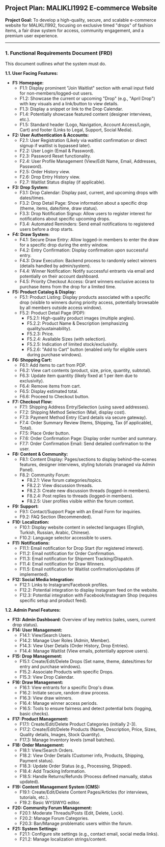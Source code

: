 ## Project Plan: MALIKLI1992 E-commerce Website

**Project Goal:** To develop a high-quality, secure, and scalable e-commerce website for MALIKLI1992, focusing on exclusive timed "drops" of fashion items, a fair draw system for access, community engagement, and a premium user experience.

---

### 1. Functional Requirements Document (FRD)

This document outlines *what* the system must do.

**1.1. User Facing Features:**

*   **F1: Homepage:**
    *   F1.1: Display prominent "Join Waitlist" section with email input field for non-members/logged-out users.
    *   F1.2: Showcase the current or upcoming "Drop" (e.g., "April Drop") with key visuals and a link/button to view details.
    *   F1.3: Display a snippet or link to the Drop Calendar.
    *   F1.4: Potentially showcase featured content (designer interviews, etc.).
    *   F1.5: Standard header (Logo, Navigation, Account Access/Login, Cart) and footer (Links to Legal, Support, Social Media).
*   **F2: User Authentication & Accounts:**
    *   F2.1: User Registration (Likely via waitlist confirmation or direct signup if waitlist is bypassed later).
    *   F2.2: User Login (Email & Password).
    *   F2.3: Password Reset functionality.
    *   F2.4: User Profile Management (View/Edit Name, Email, Addresses, Password).
    *   F2.5: Order History view.
    *   F2.6: Drop Entry History view.
    *   F2.7: Waitlist Status display (if applicable).
*   **F3: Drop System:**
    *   F3.1: Drop Calendar: Display past, current, and upcoming drops with dates/times.
    *   F3.2: Drop Detail Page: Show information about a specific drop (theme, items, date/time, draw status).
    *   F3.3: Drop Notification Signup: Allow users to register interest for notifications about specific upcoming drops.
    *   F3.4: Automated Reminders: Send email notifications to registered users before a drop starts.
*   **F4: Draw System:**
    *   F4.1: Secure Draw Entry: Allow logged-in members to enter the draw for a specific drop during the entry window.
    *   F4.2: Entry Confirmation: Display confirmation upon successful entry.
    *   F4.3: Draw Execution: Backend process to randomly select winners (details handled by admin/system).
    *   F4.4: Winner Notification: Notify successful entrants via email and potentially on their account dashboard.
    *   F4.5: Priority Checkout Access: Grant winners exclusive access to purchase items from the drop for a limited time.
*   **F5: Product Catalog & Display:**
    *   F5.1: Product Listing: Display products associated with a specific drop (visible to winners during priority access, potentially browsable by all members outside access window).
    *   F5.2: Product Detail Page (PDP):
        *   F5.2.1: High-quality product images (multiple angles).
        *   F5.2.2: Product Name & Description (emphasizing quality/sustainability).
        *   F5.2.3: Price.
        *   F5.2.4: Available Sizes (with selection).
        *   F5.2.5: Indication of limited stock/exclusivity.
        *   F5.2.6: "Add to Cart" button (enabled only for eligible users during purchase windows).
*   **F6: Shopping Cart:**
    *   F6.1: Add items to cart from PDP.
    *   F6.2: View cart contents (product, size, price, quantity, subtotal).
    *   F6.3: Update item quantity (likely fixed at 1 per item due to exclusivity).
    *   F6.4: Remove items from cart.
    *   F6.5: Display estimated total.
    *   F6.6: Proceed to Checkout button.
*   **F7: Checkout Flow:**
    *   F7.1: Shipping Address Entry/Selection (using saved addresses).
    *   F7.2: Shipping Method Selection (Mail, display cost).
    *   F7.3: Payment Method Entry (Card details via secure gateway).
    *   F7.4: Order Summary Review (Items, Shipping, Tax (if applicable), Total).
    *   F7.5: Place Order button.
    *   F7.6: Order Confirmation Page: Display order number and summary.
    *   F7.7: Order Confirmation Email: Send detailed confirmation to the user.
*   **F8: Content & Community:**
    *   F8.1: Content Display: Pages/sections to display behind-the-scenes features, designer interviews, styling tutorials (managed via Admin Panel).
    *   F8.2: Community Forum:
        *   F8.2.1: View forum categories/topics.
        *   F8.2.2: View discussion threads.
        *   F8.2.3: Create new discussion threads (logged-in members).
        *   F8.2.4: Post replies to threads (logged-in members).
        *   F8.2.5: User profiles visible within the forum context.
*   **F9: Support:**
    *   F9.1: Contact/Support Page with an Email Form for inquiries.
    *   F9.2: FAQ Section (Recommended).
*   **F10: Localization:**
    *   F10.1: Display website content in selected languages (English, Turkish, Russian, Arabic, Chinese).
    *   F10.2: Language selector accessible to users.
*   **F11: Notifications:**
    *   F11.1: Email notification for Drop Start (for registered interest).
    *   F11.2: Email notification for Order Confirmation.
    *   F11.3: Email notification for Shipment Tracking/Dispatch.
    *   F11.4: Email notification for Draw Winners.
    *   F11.5: Email notification for Waitlist confirmation/updates (if implemented).
*   **F12: Social Media Integration:**
    *   F12.1: Links to Instagram/Facebook profiles.
    *   F12.2: Potential integration to display Instagram feed on the website.
    *   F12.3: Potential integration with Facebook/Instagram Shop (requires specific setup and product feed).

**1.2. Admin Panel Features:**

*   **F13: Admin Dashboard:** Overview of key metrics (sales, users, current drop status).
*   **F14: User Management:**
    *   F14.1: View/Search Users.
    *   F14.2: Manage User Roles (Admin, Member).
    *   F14.3: View User Details (Order History, Drop Entries).
    *   F14.4: Manage Waitlist (View emails, potentially approve users).
*   **F15: Drop Management:**
    *   F15.1: Create/Edit/Delete Drops (Set name, theme, dates/times for entry and purchase windows).
    *   F15.2: Associate Products with specific Drops.
    *   F15.3: View Drop Calendar.
*   **F16: Draw Management:**
    *   F16.1: View entrants for a specific Drop's draw.
    *   F16.2: Initiate secure, random draw process.
    *   F16.3: View draw winners.
    *   F16.4: Manage winner access periods.
    *   F16.5: Tools to ensure fairness and detect potential bots (logging, basic checks).
*   **F17: Product Management:**
    *   F17.1: Create/Edit/Delete Product Categories (initially 2-3).
    *   F17.2: Create/Edit/Delete Products (Name, Description, Price, Sizes, Quality details, Images, Stock Quantity).
    *   F17.3: Manage Inventory levels (small batches).
*   **F18: Order Management:**
    *   F18.1: View/Search Orders.
    *   F18.2: View Order Details (Customer info, Products, Shipping, Payment status).
    *   F18.3: Update Order Status (e.g., Processing, Shipped).
    *   F18.4: Add Tracking Information.
    *   F18.5: Handle Returns/Refunds (Process defined manually, status updated).
*   **F19: Content Management System (CMS):**
    *   F19.1: Create/Edit/Delete Content Pages/Articles (for interviews, tutorials, etc.).
    *   F19.2: Basic WYSIWYG editor.
*   **F20: Community Forum Management:**
    *   F20.1: Moderate Threads/Posts (Edit, Delete, Lock).
    *   F20.2: Manage Forum Categories.
    *   F20.3: Ban/Manage problematic users within the forum.
*   **F21: System Settings:**
    *   F21.1: Configure site settings (e.g., contact email, social media links).
    *   F21.2: Manage localization strings/content.

